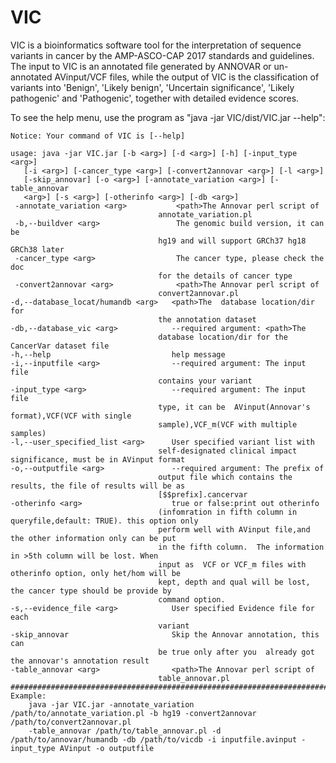# VIC
VIC is a bioinformatics software tool for the interpretation of sequence variants in cancer by the AMP-ASCO-CAP 2017 standards and guidelines. The input to VIC is an annotated file generated by ANNOVAR or un-annotated AVinput/VCF files, while the output of VIC is the classification of variants into 'Benign', 'Likely benign', 'Uncertain significance', 'Likely pathogenic' and 'Pathogenic', together with detailed evidence scores.

To see the help menu, use the program as "java -jar VIC/dist/VIC.jar --help":

    Notice: Your command of VIC is [--help]

    usage: java -jar VIC.jar [-b <arg>] [-d <arg>] [-h] [-input_type <arg>]
       [-i <arg>] [-cancer_type <arg>] [-convert2annovar <arg>] [-l <arg>]
       [-skip_annovar] [-o <arg>] [-annotate_variation <arg>] [-table_annovar
       <arg>] [-s <arg>] [-otherinfo <arg>] [-db <arg>]
     -annotate_variation <arg>           <path>The Annovar perl script of
                                     annotate_variation.pl
     -b,--buildver <arg>                 The genomic build version, it can be
                                     hg19 and will support GRCh37 hg18 GRCh38 later
     -cancer_type <arg>                  The cancer type, please check the doc
                                     for the details of cancer type
     -convert2annovar <arg>              <path>The Annovar perl script of
                                     convert2annovar.pl
    -d,--database_locat/humandb <arg>   <path>The  database location/dir for
                                     the annotation dataset
    -db,--database_vic <arg>            --required argument: <path>The
                                     database location/dir for the CancerVar dataset file
    -h,--help                           help message
    -i,--inputfile <arg>                --required argument: The input file
                                     contains your variant
    -input_type <arg>                   --required argument: The input file
                                     type, it can be  AVinput(Annovar's format),VCF(VCF with single
                                     sample),VCF_m(VCF with multiple samples)
    -l,--user_specified_list <arg>      User specified variant list with
                                     self-designated clinical impact significance, must be in AVinput format
    -o,--outputfile <arg>               --required argument: The prefix of
                                     output file which contains the results, the file of results will be as
                                     [$$prefix].cancervar
    -otherinfo <arg>                    true or false:print out otherinfo
                                     (infomration in fifth column in queryfile,default: TRUE). this option only
                                     perform well with AVinput file,and the other information only can be put
                                     in the fifth column.  The information in >5th column will be lost. When
                                     input as  VCF or VCF_m files with otherinfo option, only het/hom will be
                                     kept, depth and qual will be lost, the cancer type should be provide by
                                     command option.
    -s,--evidence_file <arg>            User specified Evidence file for each
                                     variant
    -skip_annovar                       Skip the Annovar annotation, this can
                                     be true only after you  already got the annovar's annotation result
    -table_annovar <arg>                <path>The Annovar perl script of
                                     table_annovar.pl
    ####################################################################################################################
    Example:
        java -jar VIC.jar -annotate_variation /path/to/annotate_variation.pl -b hg19 -convert2annovar /path/to/convert2annovar.pl 
        -table_annovar /path/to/table_annovar.pl -d /path/to/annovar/humandb -db /path/to/vicdb -i inputfile.avinput -input_type AVinput -o outputfile 
